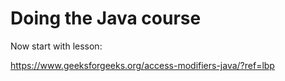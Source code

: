 # Doing the Java course

Now start with lesson:

https://www.geeksforgeeks.org/access-modifiers-java/?ref=lbp
